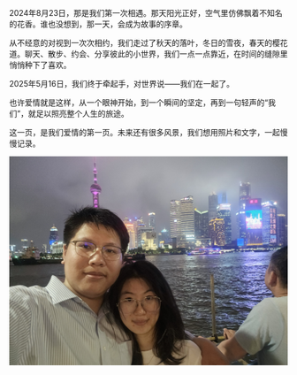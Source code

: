2024年8月23日，那是我们第一次相遇。那天阳光正好，空气里仿佛飘着不知名的花香。谁也没想到，那一天，会成为故事的序章。

从不经意的对视到一次次相约，我们走过了秋天的落叶，冬日的雪夜，春天的樱花道。聊天、散步、约会、分享彼此的小世界，我们一点一点靠近，在时间的缝隙里悄悄种下了喜欢。

2025年5月16日，我们终于牵起手，对世界说——我们在一起了。

也许爱情就是这样，从一个眼神开始，到一个瞬间的坚定，再到一句轻声的“我们”，就足以照亮整个人生的旅途。

这一页，是我们爱情的第一页。未来还有很多风景，我们想用照片和文字，一起慢慢记录。

![我们的第一张合影](/assets/202505/2.jpg)